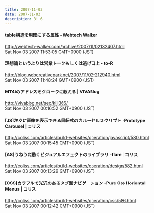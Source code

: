 ```yaml
---
title: 2007-11-03
date: 2007-11-03
description: B! 6
---
```


#### table構造を明確にする属性 - Webtech Walker
http://webtech-walker.com/archive/2007/11/02132407.html<br>
Sat Nov 03 2007 11:53:05 GMT+0900 (JST)<br>


#### 理想論というよりは営業トークもしくは逃げ口上 - to-R
http://blog.webcreativepark.net/2007/11/02-212940.html<br>
Sat Nov 03 2007 11:48:24 GMT+0900 (JST)<br>


#### MT4iのアドレスをクローラに教える | VIVABlog
http://vivablog.net/seo/kiji366/<br>
Sat Nov 03 2007 00:16:52 GMT+0900 (JST)<br>


####   [JS]次々に画像を表示できる回転式のカルーセルスクリプト -Prototype Carousel | コリス
http://coliss.com/articles/build-websites/operation/javascript/580.html<br>
Sat Nov 03 2007 00:15:45 GMT+0900 (JST)<br>


####   [AS]うねうね動くビジュアルエフェクトのライブラリ -flare | コリス
http://coliss.com/articles/build-websites/operation/design/582.html<br>
Sat Nov 03 2007 00:13:29 GMT+0900 (JST)<br>


####   [CSS]カラフルで光沢のあるタブ型ナビゲーション -Pure Css Horiontal Menus | コリス
http://coliss.com/articles/build-websites/operation/css/586.html<br>
Sat Nov 03 2007 00:12:42 GMT+0900 (JST)<br>


